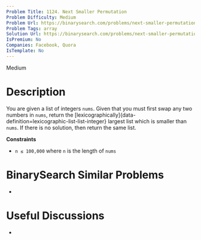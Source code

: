 ```yaml
---
Problem Title: 1124. Next Smaller Permutation
Problem Difficulty: Medium
Problem Url: https://binarysearch.com/problems/next-smaller-permutation/
Problem Tags: array
Solution Url: https://binarysearch.com/problems/next-smaller-permutation/solutions/
IsPremium: No
Companies: Facebook, Quora
IsTemplate: No
---
```


<span style="color: ;">Medium</span>

# Description

You are given a list of integers `nums`. Given that you must first swap any two numbers in `nums`, return the [lexicographically]{data-definition=lexicographic-list-list-integer} largest list which is smaller than `nums`. If there is no solution, then return the same list.

**Constraints**
- `n ≤ 100,000` where `n` is the length of `nums`

# BinarySearch Similar Problems

- []()

# Useful Discussions

- []()
